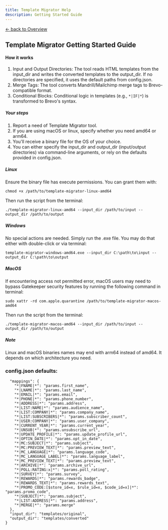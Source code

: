 ```yaml
---
title: Template Migrator Help
description: Getting Started Guide
---
```


[&larr; back to Overview](/templatemigrator)

## Template Migrator Getting Started Guide
#### How it works
1. Input and Output Directories: The tool reads HTML templates from the input_dir and writes the converted templates to the output_dir. If no directories are specified, it uses the default paths from config.json.
2. Merge Tags: The tool converts Mandrill/Mailchimp merge tags to Brevo-compatible format.
3. Conditional Blocks: Conditional logic in templates (e.g., `````*|IF|*`````) is transformed to Brevo's syntax.

##### Your steps
1. Report a need of Template Migrator tool.
2. If you are using macOS or linux, specify whether you need amd64 or arm64.
3. You'll receive a binary file for the OS of your choice.
4. You can either specify the input_dir and output_dir (input/output directories) via command-line arguments, or rely on the defaults provided in config.json.

##### Linux
Ensure the binary file has execute permissions. You can grant them with:

```chmod +x /path/to/template-migrator-linux-amd64```

Then run the script from the terminal:

```./template-migrator-linux-amd64 --input_dir /path/to/input --output_dir /path/to/output```

##### Windows
No special actions are needed. Simply run the .exe file. You may do that either with double-click or via terminal:

```template-migrator-windows-amd64.exe --input_dir C:\path\to\input --output_dir C:\path\to\output```

##### MacOS
If encountering access not permitted error, macOS users may need to bypass Gatekeeper security features by running the following command in terminal:

```sudo xattr -rd com.apple.quarantine /path/to/template-migrator-macos-amd64```

Then run the script from the terminal:

```./template-migrator-macos-amd64 --input_dir /path/to/input --output_dir /path/to/output```

##### Note
Linux and macOS binaries names may end with arm64 instead of amd64. It depends on which architecture you need.

### config.json defaults:
```{
  "mappings": {
    "*|FNAME|*": "params.first_name",
    "*|LNAME|*": "params.last_name",
    "*|EMAIL|*": "params.email",
    "*|PHONE|*": "params.phone_number",
    "*|ADDRESS|*": "params.address",
    "*|LIST:NAME|*": "params.audience_name",
    "*|LIST:COMPANY|*": "params.company_name",
    "*|LIST:SUBSCRIBERS|*": "params.subscriber_count",
    "*|USER:COMPANY|*": "params.user_company",
    "*|CURRENT_YEAR|*": "params.current_year",
    "*|UNSUB|*": "params.unsubscribe_url",
    "*|UPDATE_PROFILE|*": "params.update_profile_url",
    "*|OPTIN_DATE|*": "params.opt_in_date",
    "*|MC:SUBJECT|*": "params.subject",
    "*|MC:PREVIEW_TEXT|*": "params.preview_text",
    "*|MC_LANGUAGE|*": "params.language_code",
    "*|MC_LANGUAGE_LABEL|*": "params.language_label",
    "*|MC_PREVIEW_TEXT|*": "params.preview_text",
    "*|ARCHIVE|*": "params.archive_url",
    "*|POLL:RATING:x|*": "params.poll_rating",
    "*|SURVEY|*": "params.survey",
    "*|REWARDS|*": "params.rewards_badge",
    "*|REWARDS_TEXT|*": "params.rewards_text",
    "*|PROMO_CODE:[$store_id=x, $rule_id=x, $code_id=x]|*": "params.promo_code",
    "*|SUBJECT|*": "params.subject",
    "*|LIST:ADDRESS|*": "params.address",
    "*|MERGE|*": "params.merge"
  },
  "input_dir": "templates/original",
  "output_dir": "templates/converted"
}
```